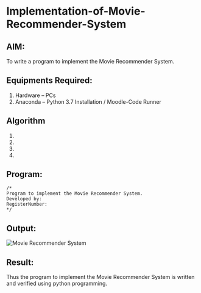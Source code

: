 # Implementation-of-Movie-Recommender-System

## AIM:
To write a program to implement the Movie Recommender System.

## Equipments Required:
1. Hardware – PCs
2. Anaconda – Python 3.7 Installation / Moodle-Code Runner

## Algorithm
1. 
2. 
3. 
4. 

## Program:
```
/*
Program to implement the Movie Recommender System.
Developed by: 
RegisterNumber:  
*/
```

## Output:
![Movie Recommender System](sam.png)


## Result:
Thus the program to implement the Movie Recommender System is written and verified using python programming.
